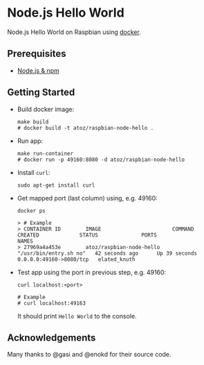 # Node.js Hello World

Node.js Hello World on Raspbian using [docker][].

## Prerequisites

- [Node.js & npm][node-js-download]

## Getting Started

-   Build docker image:

        make build
        # docker build -t atoz/raspbian-node-hello .


-   Run app:

        make run-container
        # docker run -p 49160:8080 -d atoz/raspbian-node-hello

-   Install `curl`:

        sudo apt-get install curl

-   Get mapped port (last column) using, e.g. 49160:

        docker ps

        > # Example
        > CONTAINER ID        IMAGE                       COMMAND                  CREATED             STATUS              PORTS                     NAMES
        > 27969a4a453e        atoz/raspbian-node-hello    "/usr/bin/entry.sh no"   42 seconds ago      Up 39 seconds       0.0.0.0:49160->8080/tcp   elated_knuth


-   Test app using the port in previous step, e.g. 49160:

        curl localhost:<port>

        # Example
        # curl localhost:49163

    It should print `Hello World` to the console.

## Acknowledgements

Many thanks to @gasi and @enokd for their source code.

[node-js-download]: http://nodejs.org/download/
[docker]: http://docker.io
